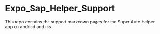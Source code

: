 # Expo_Sap_Helper_Support
This repo contains the support markdown pages for the Super Auto Helper app on andriod and ios
